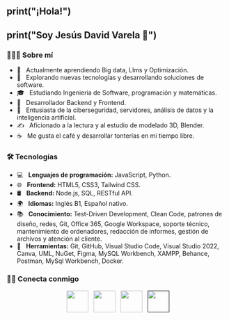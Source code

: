 <h2> print("¡Hola!") </h2>
<h2>print("Soy Jesús David Varela 👾")</h2>

<h3> 👨🏻‍💻 Sobre mí </h3>

- 🔭 &nbsp; Actualmente aprendiendo Big data, Llms y Optimización.
- 🤔 &nbsp; Explorando nuevas tecnologías y desarrollando soluciones de software.
- 🎓 &nbsp; Estudiando Ingeniería de Software, programación y matemáticas.
- 💼 &nbsp; Desarrollador Backend y Frontend.
- 🌱 &nbsp; Entusiasta de la ciberseguridad, servidores, análisis de datos y la inteligencia artificial.
- ✍️ &nbsp; Aficionado a la lectura y al estudio de modelado 3D, Blender.
- ☕ &nbsp; Me gusta el café y desarrollar tonterías en mi tiempo libre.

<h3>🛠 Tecnologías</h3>

- 💻 &nbsp; **Lenguajes de programación:** JavaScript, Python.
- 🌐 &nbsp; **Frontend:** HTML5, CSS3, Tailwind CSS.
- 🛢 &nbsp; **Backend:** Node.js, SQL, RESTful API.
- 🌍 &nbsp; **Idiomas:** Inglés B1, Español nativo.
- 📚 &nbsp; **Conocimiento:** Test-Driven Development, Clean Code, patrones de diseño, redes, Git, Office 365, Google Workspace, soporte técnico, mantenimiento de ordenadores, redacción de informes, gestión de archivos y atención al cliente.
- 🔧 &nbsp; **Herramientas:** Git, GitHub, Visual Studio Code, Visual Studio 2022, Canva, UML, NuGet, Figma, MySQL Workbench, XAMPP, Behance, Postman, MySql Workbench, Docker.

<h3> 🤝🏻 Conecta conmigo </h3>

<p align="center">
<!--Linkedin-->
&nbsp; <a href="https://www.linkedin.com/in/jesus-david-varela-melendez-34866a259/" target="_blank" rel="noopener noreferrer"><img src="https://jesusvarelastudio.netlify.app/assets/img_github/linkedin.png" width="50" /></a>
<!--Gmail-->
&nbsp; <a href="mailto:jesusvarela288@gmail.com" target="_blank" rel="noopener noreferrer"><img src="https://jesusvarelastudio.netlify.app/assets/img_github/mail.png" width="50" /></a>
<!--Website-->
&nbsp; <a href="https://jesusvarelastudio.netlify.app/" target="_blank" rel="noopener noreferrer"><img src="https://jesusvarelastudio.netlify.app/assets/img_github/web-site.png" width="50" /></a>
<!--RESUME-->
&nbsp; <a href="" target="_blank" rel="noopener noreferrer"><img src="https://jesusvarelastudio.netlify.app/assets/img_github/cv.png" width="50" /></a>
</p>
